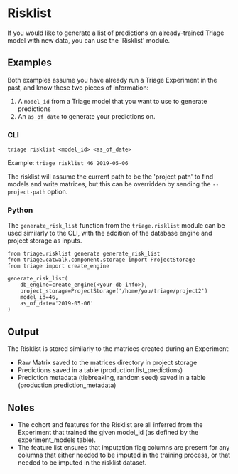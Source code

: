 # Risklist

If you would like to generate a list of predictions on already-trained Triage model with new data, you can use the 'Risklist' module.

## Examples
Both examples assume you have already run a Triage Experiment in the past, and know these two pieces of information:
1. A `model_id` from a Triage model that you want to use to generate predictions
2. An `as_of_date` to generate your predictions on.

### CLI
`triage risklist <model_id> <as_of_date>`

Example:
`triage risklist 46 2019-05-06`

The risklist will assume the current path to be the 'project path' to find models and write matrices, but this can be overridden by sending the `--project-path` option.

### Python

The `generate_risk_list` function from the `triage.risklist` module can be used similarly to the CLI, with the addition of the database engine and project storage as inputs.
```
from triage.risklist generate generate_risk_list
from triage.catwalk.component.storage import ProjectStorage
from triage import create_engine

generate_risk_list(
    db_engine=create_engine(<your-db-info>),
    project_storage=ProjectStorage('/home/you/triage/project2')
    model_id=46,
    as_of_date='2019-05-06'
)
```

## Output
The Risklist is stored similarly to the matrices created during an Experiment:
- Raw Matrix saved to the matrices directory in project storage
- Predictions saved in a table (production.list_predictions)
- Prediction metadata (tiebreaking, random seed) saved in a table (production.prediction_metadata)

## Notes
- The cohort and features for the Risklist are all inferred from the Experiment that trained the given model_id (as defined by the experiment_models table).
- The feature list ensures that imputation flag columns are present for any columns that either needed to be imputed in the training process, or that needed to be imputed in the risklist dataset.
